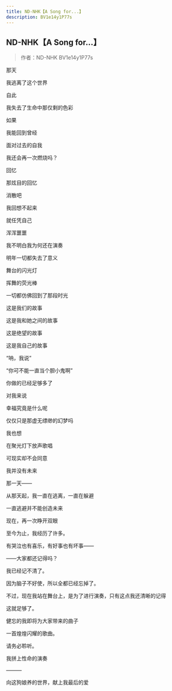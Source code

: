 ```yaml
---
title: ND-NHK【A Song for...】
description: BV1e14y1P77s
---
```


##  ND-NHK【A Song for...】

> 作者：ND-NHK   BV1e14y1P77s

那天

我逃离了这个世界

自此

我失去了生命中那仅剩的色彩

如果

我能回到曾经

面对过去的自我

我还会再一次燃烧吗？

回忆

那炫目的回忆

消散吧

我回想不起来

就任凭自己

浑浑噩噩

我不明白我为何还在演奏

明年一切都失去了意义

舞台的闪光灯

挥舞的荧光棒

一切都仿佛回到了那段时光

这是我们的故事

这是我和她之间的故事

这是绝望的故事

这是我自己的故事

“呐，我说”

“你可不能一直当个胆小鬼啊”

你做的已经足够多了

对我来说

幸福究竟是什么呢

仅仅只是那虚无缥缈的幻梦吗

我也想

在聚光灯下放声歌唱

可现实却不会同意

我并没有未来

那一天——

从那天起，我一直在逃离，一直在躲避

一直逃避并不能创造未来

现在，再一次睁开双眼

至今为止，我经历了许多。

有哭泣也有喜乐，有好事也有坏事——

——大家都还记得吗？

我已经记不清了。

因为脑子不好使，所以全都已经忘掉了。

不过，现在我站在舞台上，是为了进行演奏，只有这点我还清晰的记得

这就足够了。

健忘的我即将为大家带来的曲子

一首煌煌闪耀的歌曲。

请务必聆听。

我拼上性命的演奏

———

向这狗娘养的世界，献上我最后的爱

